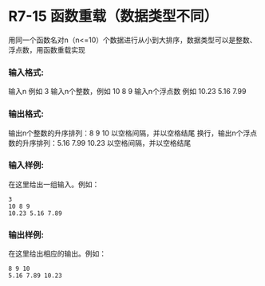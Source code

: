 # R7-15 函数重载（数据类型不同）

用同一个函数名对n（n<=10）个数据进行从小到大排序，数据类型可以是整数、浮点数，用函数重载实现
### 输入格式:

输入n 例如 3
输入n个整数，例如 10 8 9
输入n个浮点数  例如 10.23  5.16 7.99

### 输出格式:

输出n个整数的升序排列：8 9 10
以空格间隔，并以空格结尾
换行，输出n个浮点数的升序排列：5.16 7.99 10.23
以空格间隔，并以空格结尾

### 输入样例:

在这里给出一组输入。例如：

```in
3
10 8 9
10.23 5.16 7.89
```

### 输出样例:

在这里给出相应的输出。例如：

```out
8 9 10 
5.16 7.89 10.23 
```
